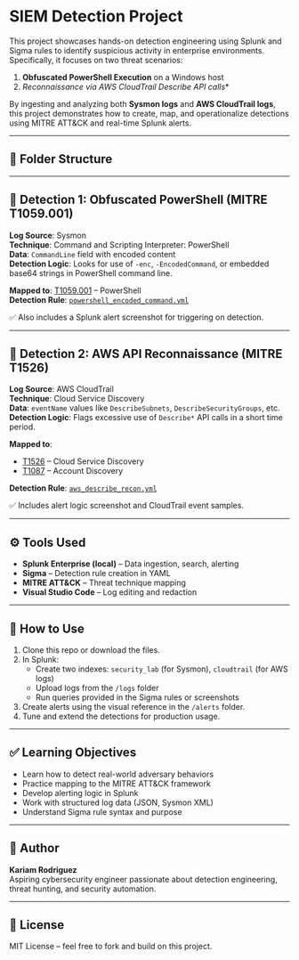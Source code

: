 # SIEM Detection Project

This project showcases hands-on detection engineering using Splunk and Sigma rules to identify suspicious activity in enterprise environments. Specifically, it focuses on two threat scenarios:

1. **Obfuscated PowerShell Execution** on a Windows host
2. **Reconnaissance via AWS CloudTrail Describe* API calls**

By ingesting and analyzing both **Sysmon logs** and **AWS CloudTrail logs**, this project demonstrates how to create, map, and operationalize detections using MITRE ATT&CK and real-time Splunk alerts.

---

## 📁 Folder Structure


---

## 📌 Detection 1: Obfuscated PowerShell (MITRE T1059.001)

**Log Source**: Sysmon  
**Technique**: Command and Scripting Interpreter: PowerShell  
**Data**: `CommandLine` field with encoded content  
**Detection Logic**: Looks for use of `-enc`, `-EncodedCommand`, or embedded base64 strings in PowerShell command line.

**Mapped to**: [T1059.001](https://attack.mitre.org/techniques/T1059/001/) – PowerShell  
**Detection Rule**: [`powershell_encoded_command.yml`](detections/powershell_encoded_command.yml)

✅ Also includes a Splunk alert screenshot for triggering on detection.

---

## 📌 Detection 2: AWS API Reconnaissance (MITRE T1526)

**Log Source**: AWS CloudTrail  
**Technique**: Cloud Service Discovery  
**Data**: `eventName` values like `DescribeSubnets`, `DescribeSecurityGroups`, etc.  
**Detection Logic**: Flags excessive use of `Describe*` API calls in a short time period.

**Mapped to**:
- [T1526](https://attack.mitre.org/techniques/T1526/) – Cloud Service Discovery
- [T1087](https://attack.mitre.org/techniques/T1087/) – Account Discovery

**Detection Rule**: [`aws_describe_recon.yml`](detections/aws_describe_recon.yml)

✅ Includes alert logic screenshot and CloudTrail event samples.

---

## ⚙️ Tools Used

- **Splunk Enterprise (local)** – Data ingestion, search, alerting
- **Sigma** – Detection rule creation in YAML
- **MITRE ATT&CK** – Threat technique mapping
- **Visual Studio Code** – Log editing and redaction

---

## 🧪 How to Use

1. Clone this repo or download the files.
2. In Splunk:
   - Create two indexes: `security_lab` (for Sysmon), `cloudtrail` (for AWS logs)
   - Upload logs from the `/logs` folder
   - Run queries provided in the Sigma rules or screenshots
3. Create alerts using the visual reference in the `/alerts` folder.
4. Tune and extend the detections for production usage.

---

## ✅ Learning Objectives

- Learn how to detect real-world adversary behaviors
- Practice mapping to the MITRE ATT&CK framework
- Develop alerting logic in Splunk
- Work with structured log data (JSON, Sysmon XML)
- Understand Sigma rule syntax and purpose

---

## 📢 Author

**Kariam Rodriguez**  
Aspiring cybersecurity engineer passionate about detection engineering, threat hunting, and security automation.

---

## 📄 License

MIT License – feel free to fork and build on this project.
